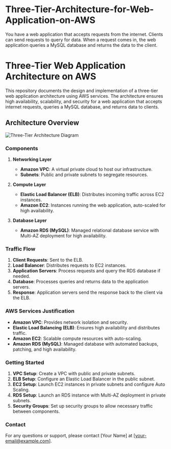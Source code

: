 # Three-Tier-Architecture-for-Web-Application-on-AWS
You have a web application that accepts requests from the internet. Clients can send requests to query for data. When a request comes in, the web application queries a MySQL database and returns the data to the client.


# Three-Tier Web Application Architecture on AWS

This repository documents the design and implementation of a three-tier web application architecture using AWS services. The architecture ensures high availability, scalability, and security for a web application that accepts internet requests, queries a MySQL database, and returns data to clients.

## Architecture Overview

![Three-Tier Architecture Diagram](https://i.imgur.com/T4cEjKr.png)

### Components

1. **Networking Layer**
   - **Amazon VPC**: A virtual private cloud to host our infrastructure.
   - **Subnets**: Public and private subnets to segregate resources.
  
2. **Compute Layer**
   - **Elastic Load Balancer (ELB)**: Distributes incoming traffic across EC2 instances.
   - **Amazon EC2**: Instances running the web application, auto-scaled for high availability.

3. **Database Layer**
   - **Amazon RDS (MySQL)**: Managed relational database service with Multi-AZ deployment for high availability.

### Traffic Flow

1. **Client Requests**: Sent to the ELB.
2. **Load Balancer**: Distributes requests to EC2 instances.
3. **Application Servers**: Process requests and query the RDS database if needed.
4. **Database**: Processes queries and returns data to the application servers.
5. **Response**: Application servers send the response back to the client via the ELB.

### AWS Services Justification

- **Amazon VPC**: Provides network isolation and security.
- **Elastic Load Balancing (ELB)**: Ensures high availability and distributes traffic.
- **Amazon EC2**: Scalable compute resources with auto-scaling.
- **Amazon RDS (MySQL)**: Managed database with automated backups, patching, and high availability.

### Getting Started

1. **VPC Setup**: Create a VPC with public and private subnets.
2. **ELB Setup**: Configure an Elastic Load Balancer in the public subnet.
3. **EC2 Setup**: Launch EC2 instances in private subnets and configure Auto Scaling.
4. **RDS Setup**: Launch an RDS instance with Multi-AZ deployment in private subnets.
5. **Security Groups**: Set up security groups to allow necessary traffic between components.

### Contact

For any questions or support, please contact [Your Name] at [your-email@example.com].

